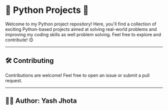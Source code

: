 # 🐍 Python Projects 🚀

Welcome to my Python project repository! Here, you'll find a collection of exciting Python-based projects aimed at solving real-world problems and improving my coding skills as well problem solving. Feel free to explore and contribute! 😊



---


## 🛠️ Contributing

Contributions are welcome! Feel free to open an issue or submit a pull request.

---



## 👨‍💻 Author: **Yash Jhota**
